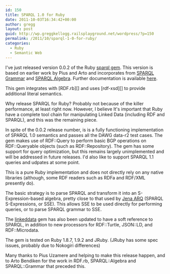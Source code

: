 ```yaml
---
id: 150
title: SPARQL 1.0 for Ruby
date: 2011-10-03T16:34:42+00:00
author: gregg
layout: post
guid: http://wp.greggkellogg.railsplayground.net/wordpress/?p=150
permalink: /2011/10/sparql-1-0-for-ruby/
categories:
  - Ruby
  - Semantic Web
---
```

I've just released version 0.0.2 of the Ruby [sparql gem](http://rubygems.org/gems/sparql). This version is based on earlier work by Pius and Arto and incorporates from [SPARQL Grammar](http://github.com/gkellogg/sparql-grammar) and [SPARQL Algebra](http://github.com/gkellogg/sparql-algebra). Further documentation is available [here](https://ruby-rdf.github.io/sparql).

This gem integrates with \[RDF.rb\]\[\] and uses \[rdf-xsd\]\[\] to provide additional literal semantics.

Why release SPARQL for Ruby? Probably not because of the killer performance, at least right now. However, I believe It's important that Ruby have a complete tool chain for manipulating Linked Data (including RDF and SPARQL), and this was the remaining piece.

In spite of the 0.0.2 release number, is is a fully functioning implementation of SPARQL 1.0 semantics and passes all the DAWG data-r2 test cases. The gem makes use of RDF::Query to perform basic BGP operations on RDF::Queryable objects (such as RDF::Repository). The gem has some support for query optimization, but this remains largely unimplemented and will be addressed in future releases. I'd also like to support SPARQL 1.1 queries and udpates at some point.

This is a pure Ruby implementation and does not directly rely on any native libraries (although, some RDF readers such as RDFa and RDF/XML presently do).

The basic strategy is to parse SPARQL and transform it into an S-Expression-based algebra, pretty close to that used by [Jena ARQ](http://jena.sourceforge.net/ARQ/algebra.html) (SPARQL S-Expressions, or SSE). This allows SSE to be used directly for performing queries, or to parse SPARQL grammar to SSE.

The [linkeddata](http://rubygems.org/gems/linkeddata) gem has also been updated to have a soft reference to SPARQL, in addition to new processors for RDF::Turtle, JSON::LD, and RDF::Microdata.

The gem is tested on Ruby 1.8.7, 1.9.2 and JRuby. (JRuby has some spec issues, probably due to Nokogiri differences)

Many thanks to Pius Uzamere and helping to make this release happen, and to Arto Bendiken for the work in RDF.rb, SPARQL::Algebra and SPARQL::Grammar that preceded this.